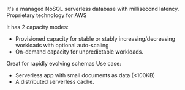 It's a managed NoSQL serverless database with millisecond latency. Proprietary technology for AWS

It has 2 capacity modes:
- Provisioned capacity for stable or stably increasing/decreasing workloads with optional auto-scaling
- On-demand capacity for unpredictable workloads.

Great for rapidly evolving schemas
Use case: 
- Serverless app with small documents as data (<100KB)
- A distributed serverless cache.

